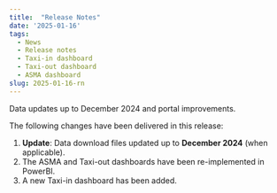 ```yaml
---
title:  "Release Notes"
date: '2025-01-16'
tags:
  - News
  - Release notes
  - Taxi-in dashboard
  - Taxi-out dashboard
  - ASMA dashboard
slug: 2025-01-16-rn
---
```


Data updates up to December 2024 and portal improvements. 


<!--more-->
The following changes have been delivered in this release:

1. **Update**: Data download files updated up to **December 2024** (when applicable).
2. The ASMA and Taxi-out dashboards have been re-implemented in PowerBI. 
3. A new Taxi-in dashboard has been added. 